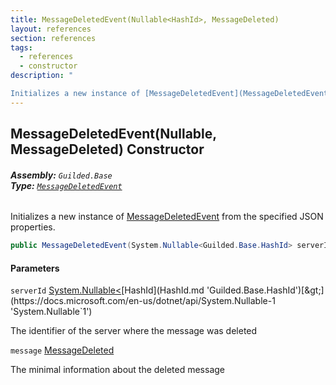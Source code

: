 ```yaml
---
title: MessageDeletedEvent(Nullable<HashId>, MessageDeleted)
layout: references
section: references
tags:
  - references
  - constructor
description: "

Initializes a new instance of [MessageDeletedEvent](MessageDeletedEvent.md 'Guilded.Base.Events.MessageDeletedEvent') from the specified JSON properties."
---
```


## MessageDeletedEvent(Nullable<HashId>, MessageDeleted) Constructor
###### **Assembly:** `Guilded.Base`<br/>**Type:** [`MessageDeletedEvent`](MessageDeletedEvent.md 'Guilded.Base.Events.MessageDeletedEvent')

Initializes a new instance of [MessageDeletedEvent](MessageDeletedEvent.md 'Guilded.Base.Events.MessageDeletedEvent') from the specified JSON properties.

```csharp
public MessageDeletedEvent(System.Nullable<Guilded.Base.HashId> serverId, Guilded.Base.Events.MessageDeletedEvent.MessageDeleted message);
```
#### Parameters

<a name='Guilded.Base.Events.MessageDeletedEvent.MessageDeletedEvent(System.Nullable_Guilded.Base.HashId_,Guilded.Base.Events.MessageDeletedEvent.MessageDeleted).serverId'></a>

`serverId` [System.Nullable&lt;](https://docs.microsoft.com/en-us/dotnet/api/System.Nullable-1 'System.Nullable`1')[HashId](HashId.md 'Guilded.Base.HashId')[&gt;](https://docs.microsoft.com/en-us/dotnet/api/System.Nullable-1 'System.Nullable`1')

The identifier of the server where the message was deleted

<a name='Guilded.Base.Events.MessageDeletedEvent.MessageDeletedEvent(System.Nullable_Guilded.Base.HashId_,Guilded.Base.Events.MessageDeletedEvent.MessageDeleted).message'></a>

`message` [MessageDeleted](MessageDeletedEvent.MessageDeleted.md 'Guilded.Base.Events.MessageDeletedEvent.MessageDeleted')

The minimal information about the deleted message